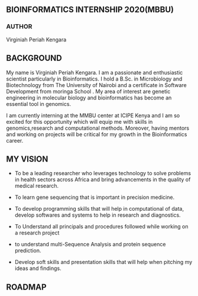 ## BIOINFORMATICS INTERNSHIP 2020(MBBU)


### AUTHOR
Virginiah Periah Kengara

## BACKGROUND
My name is Virginiah Periah Kengara. I am a passionate and enthusiastic scientist particularly in Bioinformatics. I hold a B.Sc. in Microbiology and Biotechnology from The University of Nairobi and a certificate in Software Development from moringa School . My area of interest are genetic engineering in molecular biology and bioinformatics has become an essential tool in genomics.

I am currently interning at the MMBU center at ICIPE Kenya and I am so excited for this opportunity which will equip me with skills in genomics,research  and computational methods. Moreover, having mentors and working on projects will be critical for my growth in the Bioinformatics career.

## MY VISION    
*  To be a leading researcher who leverages technology to solve problems in health sectors across Africa and bring advancements in the quality of medical research.
* To learn gene sequencing that is important in precision medicine.

* To develop programming skills that will help in computational of data, develop softwares and systems to help in research and diagnostics.
* To Understand all principals and procedures followed while working on a research project
* to understand multi-Sequence Analysis and  protein sequence prediction.

* Develop soft skills and presentation skills that will help when pitching my ideas and findings. 


## ROADMAP
